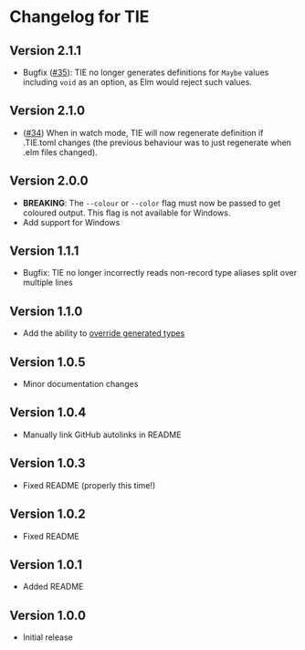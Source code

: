 # Changelog for TIE

## Version 2.1.1

- Bugfix ([#35](https://github.com/notquiteamonad/tie/issues/35)): TIE no longer generates
  definitions for `Maybe` values including `void` as an option, as Elm would reject such values.

## Version 2.1.0

- ([#34](https://github.com/notquiteamonad/tie/issues/34)) When in watch mode,
  TIE will now regenerate definition if .TIE.toml changes
  (the previous behaviour was to just regenerate when .elm files changed).

## Version 2.0.0

- **BREAKING**: The `--colour` or `--color` flag must now be passed to get coloured output. This flag is not available for Windows.
- Add support for Windows

## Version 1.1.1

- Bugfix: TIE no longer incorrectly reads non-record type aliases split over multiple lines

## Version 1.1.0

- Add the ability to [override generated types](https://github.com/notquiteamonad/tie/blob/main/vault/Configuration.md)

## Version 1.0.5

- Minor documentation changes

## Version 1.0.4

- Manually link GitHub autolinks in README

## Version 1.0.3

- Fixed README (properly this time!)

## Version 1.0.2

- Fixed README

## Version 1.0.1

- Added README

## Version 1.0.0

- Initial release
